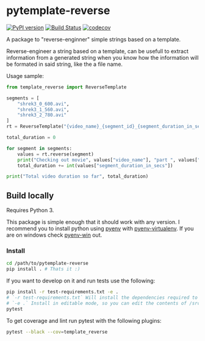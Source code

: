 # pytemplate-reverse

[![PyPI version](https://badge.fury.io/py/pytemplate-reverse.svg)](https://badge.fury.io/py/pytemplate-reverse)
[![Build Status](https://img.shields.io/endpoint.svg?url=https%3A%2F%2Factions-badge.atrox.dev%2Fyvdlima%2Fpytemplate-reverse%2Fbadge%3Fref%3Dmaster&style=flat)](https://actions-badge.atrox.dev/yvdlima/pytemplate-reverse/goto?ref=master)
[![codecov](https://codecov.io/gh/yvdlima/pytemplate-reverse/branch/master/graph/badge.svg)](https://codecov.io/gh/yvdlima/pytemplate-reverse)

A package to "reverse-enginner" simple strings based on a template.

Reverse-engineer a string based on a template, can be usefull to extract information from a generated string when you know how the information will be formated in said string, like the a file name. 

Usage sample:

``` python
from template_reverse import ReverseTemplate

segments = [
    "shrek3_0_600.avi",
    "shrek3_1_560.avi",
    "shrek3_2_780.avi"
]
rt = ReverseTemplate("{video_name}_{segment_id}_{segment_duration_in_secs}.avi")

total_duration = 0

for segment in segments:
    values = rt.reverse(segment)
    print("Checking out movie", values["video_name"], "part ", values["segment_id"])
    total_duration += int(values["segment_duration_in_secs"])

print("Total video duration so far", total_duration)
```

## Build locally

Requires Python 3.

This package is simple enough that it should work with any version. I recommend you to install python using [pyenv](https://github.com/pyenv/pyenv) with [pyenv-virtualenv](https://github.com/pyenv/pyenv-virtualenv). If you are on windows check [pyenv-win](https://github.com/pyenv-win/pyenv-win) out.

### Install 

``` bash
cd /path/to/pytemplate-reverse
pip install . # Thats it :)
```

If you want to develop on it and run tests use the following:

``` bash
pip install -r test-requirements.txt -e .
# `-r test-requirements.txt` Will install the dependencies required to run the tests
# `-e .` Install in editable mode, so you can edit the contents of /src/pytemplate_reverse without having to install the package again to see changes
pytest
```

To get coverage and lint run pytest with the following plugins:

``` bash
pytest --black --cov=template_reverse
```

